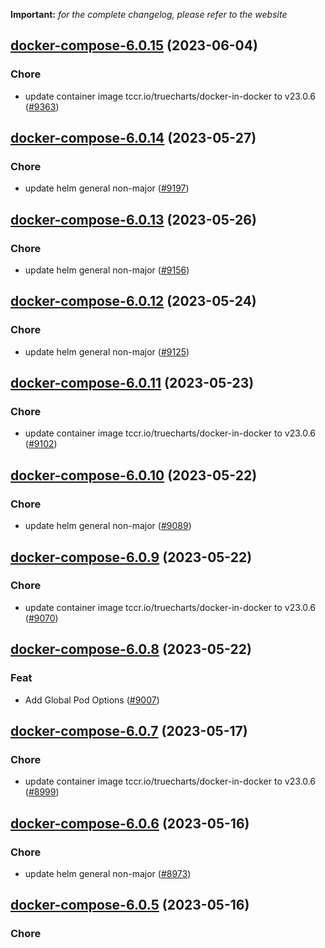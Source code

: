 **Important:**
*for the complete changelog, please refer to the website*




## [docker-compose-6.0.15](https://github.com/truecharts/charts/compare/docker-compose-6.0.14...docker-compose-6.0.15) (2023-06-04)

### Chore

- update container image tccr.io/truecharts/docker-in-docker to v23.0.6 ([#9363](https://github.com/truecharts/charts/issues/9363))
  
  


## [docker-compose-6.0.14](https://github.com/truecharts/charts/compare/docker-compose-6.0.13...docker-compose-6.0.14) (2023-05-27)

### Chore

- update helm general non-major ([#9197](https://github.com/truecharts/charts/issues/9197))
  
  


## [docker-compose-6.0.13](https://github.com/truecharts/charts/compare/docker-compose-6.0.12...docker-compose-6.0.13) (2023-05-26)

### Chore

- update helm general non-major ([#9156](https://github.com/truecharts/charts/issues/9156))
  
  


## [docker-compose-6.0.12](https://github.com/truecharts/charts/compare/docker-compose-6.0.11...docker-compose-6.0.12) (2023-05-24)

### Chore

- update helm general non-major ([#9125](https://github.com/truecharts/charts/issues/9125))
  
  


## [docker-compose-6.0.11](https://github.com/truecharts/charts/compare/docker-compose-6.0.10...docker-compose-6.0.11) (2023-05-23)

### Chore

- update container image tccr.io/truecharts/docker-in-docker to v23.0.6 ([#9102](https://github.com/truecharts/charts/issues/9102))
  
  


## [docker-compose-6.0.10](https://github.com/truecharts/charts/compare/docker-compose-6.0.9...docker-compose-6.0.10) (2023-05-22)

### Chore

- update helm general non-major ([#9089](https://github.com/truecharts/charts/issues/9089))
  
  


## [docker-compose-6.0.9](https://github.com/truecharts/charts/compare/docker-compose-6.0.8...docker-compose-6.0.9) (2023-05-22)

### Chore

- update container image tccr.io/truecharts/docker-in-docker to v23.0.6 ([#9070](https://github.com/truecharts/charts/issues/9070))
  
  


## [docker-compose-6.0.8](https://github.com/truecharts/charts/compare/docker-compose-6.0.7...docker-compose-6.0.8) (2023-05-22)

### Feat

- Add Global Pod Options ([#9007](https://github.com/truecharts/charts/issues/9007))
  
  


## [docker-compose-6.0.7](https://github.com/truecharts/charts/compare/docker-compose-6.0.6...docker-compose-6.0.7) (2023-05-17)

### Chore

- update container image tccr.io/truecharts/docker-in-docker to v23.0.6 ([#8999](https://github.com/truecharts/charts/issues/8999))
  
  


## [docker-compose-6.0.6](https://github.com/truecharts/charts/compare/docker-compose-6.0.5...docker-compose-6.0.6) (2023-05-16)

### Chore

- update helm general non-major ([#8973](https://github.com/truecharts/charts/issues/8973))
  
  


## [docker-compose-6.0.5](https://github.com/truecharts/charts/compare/docker-compose-6.0.4...docker-compose-6.0.5) (2023-05-16)

### Chore
